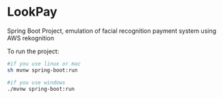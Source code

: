# LookPay
Spring Boot Project, emulation of facial recognition payment system using AWS rekognition


To run the project:

```bash
#if you use linux or mac
sh mvnw spring-boot:run

#if you use windows
./mvnw spring-boot:run
```
